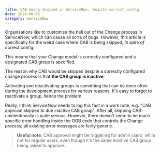 ```yaml
---
title: CAB being skipped in ServiceNow, despite correct config
date: 2024-06-05
category: ServiceNow
---
```


Organisations like to customise the hell out of the Change process in ServiceNow, which can cause all sorts of bugs. However, this article is specifically for the weird case where CAB is being skipped, _in spite of_ correct config.

This means that your Change model is correctly configured and a designated CAB group is specified.

The reason why CAB would be skipped despite a correctly configured change process is that **the CAB group is inactive**.

Activating and deactivating groups is something that can be done often during the development process for various reasons. It's easy to forget to reactivate a group, hence the problem.

Really, I think ServiceNow needs to log this fact in a work note, e.g. "CAB approval skipped to due inactive CAB group". After all, skipping CAB unintentionally is quite serious. However, there doesn't seem to be much specific error handling inside the OOB code that controls the Change process; all existing error messages are fairly generic.

> **Useful note:** CAB approval might be triggering for admin users, while not for regular users, even though it's the same inactive CAB group being asked to approve.

